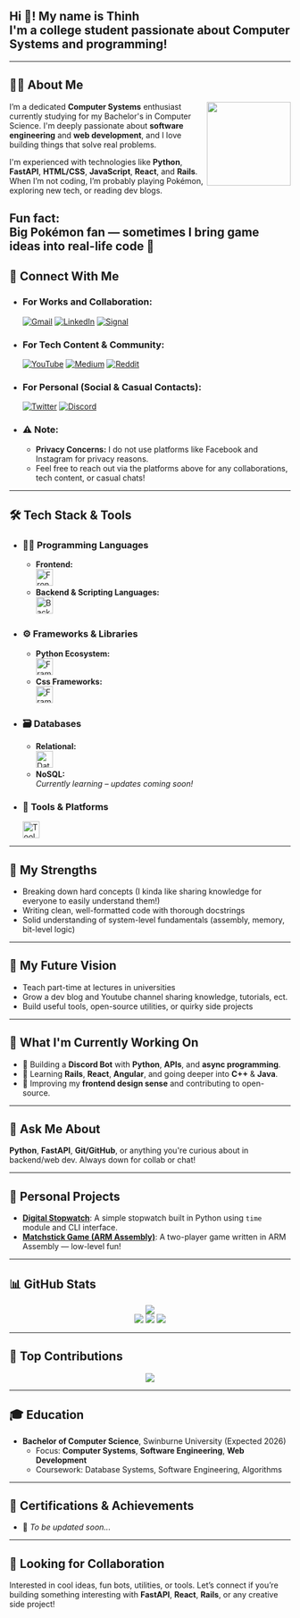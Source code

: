 <h2 align="left">Hi 👋! My name is Thinh<br>I'm a college student passionate about Computer Systems and programming!</h2>

---

## 👨‍💻 About Me

<img align="right" height="150" src="https://media.tenor.com/nnxFzGKKWrAAAAAM/koraidon-pokemon.gif" />

I’m a dedicated **Computer Systems** enthusiast currently studying for my Bachelor's in Computer Science. I'm deeply passionate about **software engineering** and **web development**, and I love building things that solve real problems.

I'm experienced with technologies like **Python**, **FastAPI**, **HTML/CSS**, **JavaScript**, **React**, and **Rails**.  
When I’m not coding, I’m probably playing Pokémon, exploring new tech, or reading dev blogs.

**Fun fact:**  
Big Pokémon fan — sometimes I bring game ideas into real-life code 🐾
---

## 🔗 Connect With Me

- ### **For Works and Collaboration:**
    [![Gmail](https://img.shields.io/static/v1?message=Gmail&logo=gmail&label=&color=D14836&logoColor=white&style=for-the-badge)](mailto:thinhndang536.dev@gmail.com)
    [![LinkedIn](https://img.shields.io/static/v1?message=LinkedIn&logo=linkedin&label=&color=0077B5&logoColor=white&style=for-the-badge)]()
    [![Signal](https://img.shields.io/static/v1?message=Signal&logo=signal&label=&color=25D366&logoColor=white&style=for-the-badge)](https://signal.me/#eu/wDkgs3vN2dz2NOkvMb8iu0DePbEhNQi4CgK865wjgT8q37PzlbhCwaPjjVTzXvkr)

- ### **For Tech Content & Community:**
    [![YouTube](https://img.shields.io/static/v1?message=YouTube&logo=youtube&label=&color=FF0000&logoColor=white&style=for-the-badge)]()
    [![Medium](https://img.shields.io/static/v1?message=Medium&logo=medium&label=&color=00AB6C&logoColor=white&style=for-the-badge)]()
    [![Reddit](https://img.shields.io/static/v1?message=Reddit&logo=reddit&label=&color=FF4500&logoColor=white&style=for-the-badge)]()

- ### **For Personal (Social & Casual Contacts):**
    [![Twitter](https://img.shields.io/static/v1?message=Twitter&logo=twitter&label=&color=1DA1F2&logoColor=white&style=for-the-badge)]()
    [![Discord](https://img.shields.io/static/v1?message=Discord&logo=discord&label=&color=5865F2&logoColor=white&style=for-the-badge)]()

- ### **⚠️ Note:**
  - **Privacy Concerns:** I do not use platforms like Facebook and Instagram for privacy reasons.
  - Feel free to reach out via the platforms above for any collaborations, tech content, or casual chats!

---

## 🛠 Tech Stack & Tools

- ### **🧑‍💻 Programming Languages**
  - **Frontend:<br>**
    <img src="https://skillicons.dev/icons?i=html,css,js" height="30" alt="Frontend Languages"/>
  - **Backend & Scripting Languages:<br>**
    <img src="https://skillicons.dev/icons?i=python,php" height="30" alt="Backend Languages" />

- ### **⚙️ Frameworks & Libraries**
  - **Python Ecosystem:<br>**
    <img src="https://skillicons.dev/icons?i=fastapi,qt,bots,selenium" height="30" alt="Frameworks" />
  - **Css Frameworks:<br>**
    <img src="https://skillicons.dev/icons?i=bootstrap,tailwind" height="30" alt="Frameworks" />

- ### **🗃️ Databases**
  - **Relational:<br>**
    <img src="https://skillicons.dev/icons?i=mysql,mariadb" height="30" alt="Databases" />
  - **NoSQL:<br>**
    *Currently learning – updates coming soon!*

- ### **🔧 Tools & Platforms**
    <img src="https://skillicons.dev/icons?i=git,github,vscode,sublime,postman,figma" height="30" alt="Tools" />

---

## 🌈 My Strengths

- Breaking down hard concepts (I kinda like sharing knowledge for everyone to easily understand them!)
- Writing clean, well-formatted code with thorough docstrings
- Solid understanding of system-level fundamentals (assembly, memory, bit-level logic)

---

## 🎯 My Future Vision

- Teach part-time at lectures in universities
- Grow a dev blog and Youtube channel sharing knowledge, tutorials, ect.
- Build useful tools, open-source utilities, or quirky side projects

---

## 🚀 What I'm Currently Working On

- 🔧 Building a **Discord Bot** with **Python**, **APIs**, and **async programming**.
- 🌱 Learning **Rails**, **React**, **Angular**, and going deeper into **C++** & **Java**.
- 📌 Improving my **frontend design sense** and contributing to open-source.

---

## 💬 Ask Me About

**Python**, **FastAPI**, **Git/GitHub**, or anything you're curious about in backend/web dev. Always down for collab or chat!

---

## 🧠 Personal Projects

- [**Digital Stopwatch**](https://github.com/thinhNdang536/DigitalStopwatch): A simple stopwatch built in Python using `time` module and CLI interface.
- [**Matchstick Game (ARM Assembly)**](https://github.com/thinhNdang536/Matchstick-game-with-ARM-Assembly): A two-player game written in ARM Assembly — low-level fun!

---

## 📊 GitHub Stats

<div align="center">
  <img src="https://github-readme-streak-stats.herokuapp.com?user=thinhNdang536&theme=dark&ring=fb4362&currStreakNum=fb4362&currStreakLabel=fb4362&hide_border=true" />
  <br>
  <img src="https://github-readme-stats.vercel.app/api?username=thinhNdang536&show_icons=true&hide_title=true&count_private=true&hide=prs&theme=radical" />
  <img src="https://github-readme-stats.vercel.app/api/top-langs/?username=thinhNdang536&layout=compact&langs_count=6&theme=radical" />
  <img src="http://github-profile-summary-cards.vercel.app/api/cards/profile-details?username=thinhNdang536&theme=github_dark" />
</div>

---

## 📅 Top Contributions

<div align="center">
  <img src="https://greptile-stats.vercel.app/api/widget/thinhNdang536/contributions" />
</div>

---

## 🎓 Education

- **Bachelor of Computer Science**, Swinburne University (Expected 2026)  
  - Focus: **Computer Systems**, **Software Engineering**, **Web Development**  
  - Coursework: Database Systems, Software Engineering, Algorithms

---

## 🏅 Certifications & Achievements

- 📌 *To be updated soon...*

---

## 🤝 Looking for Collaboration

Interested in cool ideas, fun bots, utilities, or tools. Let’s connect if you’re building something interesting with **FastAPI**, **React**, **Rails**, or any creative side project!
